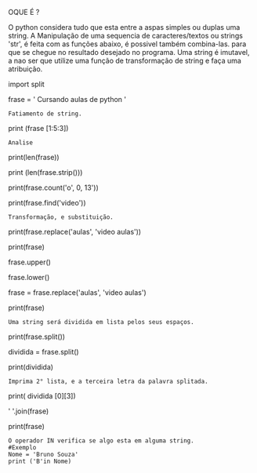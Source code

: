    OQUE É ?

   O python considera tudo que esta entre a aspas simples ou duplas uma string.
   A Manipulação de uma sequencia de caracteres/textos ou strings 'str', é feita com as funções abaixo, é possivel também combina-las.
para que se chegue no resultado desejado no programa.
   Uma string é imutavel, a nao ser que  utilize uma função  de transformação de string e faça uma atribuição.


import split

frase = ' Cursando aulas de python '

    Fatiamento de string.
print (frase [1:5:3])


    Analise 
print(len(frase))

print (len(frase.strip()))

print(frase.count('o', 0, 13'))

print(frase.find('video'))

    Transformação, e substituição.
print(frase.replace('aulas', 'video aulas'))

print(frase)

frase.upper()

frase.lower()

frase = frase.replace('aulas', 'video aulas')

print(frase)

    Uma string será dividida em lista pelos seus espaços.
print(frase.split())

dividida = frase.split()

print(dividida)


    Imprima 2° lista, e a terceira letra da palavra splitada.
print( dividida [0][3])

' '.join(frase)

print(frase)

    O operador IN verifica se algo esta em alguma string.
    #Exemplo 
    Nome = 'Bruno Souza'
    print ('B'in Nome)